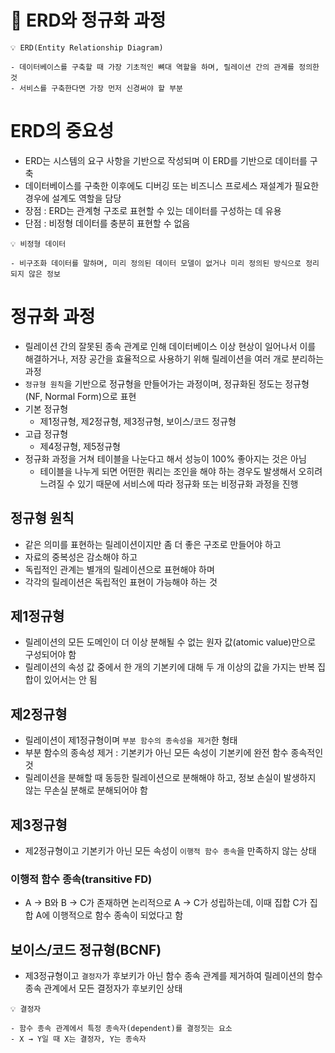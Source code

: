 # 🧩 ERD와 정규화 과정

```
💡 ERD(Entity Relationship Diagram)

- 데이터베이스를 구축할 때 가장 기초적인 뼈대 역할을 하며, 릴레이션 간의 관계를 정의한 것
- 서비스를 구축한다면 가장 먼저 신경써야 할 부분
```

# ERD의 중요성

- ERD는 시스템의 요구 사항을 기반으로 작성되며 이 ERD를 기반으로 데이터를 구축
- 데이터베이스를 구축한 이후에도 디버깅 또는 비즈니스 프로세스 재설계가 필요한 경우에 설계도 역할을 담당
- 장점 : ERD는 관계형 구조로 표현할 수 있는 데이터를 구성하는 데 유용
- 단점 : 비정형 데이터를 충분히 표현할 수 없음

```
💡 비정형 데이터

- 비구조화 데이터를 말하며, 미리 정의된 데이터 모델이 없거나 미리 정의된 방식으로 정리되지 않은 정보
```

# 정규화 과정

- 릴레이션 간의 잘못된 종속 관계로 인해 데이터베이스 이상 현상이 일어나서 이를 해결하거나, 저장 공간을 효율적으로 사용하기 위해 릴레이션을 여러 개로 분리하는 과정
- `정규형 원칙`을 기반으로 정규형을 만들어가는 과정이며, 정규화된 정도는 정규형(NF, Normal Form)으로 표현
- 기본 정규형
    - 제1정규형, 제2정규형, 제3정규형, 보이스/코드 정규형
- 고급 정규형
    - 제4정규형, 제5정규형
- 정규화 과정을 거쳐 테이블을 나눈다고 해서 성능이 100% 좋아지는 것은 아님
    - 테이블을 나누게 되면 어떤한 쿼리는 조인을 해야 하는 경우도 발생해서 오히려 느려질 수 있기 때문에 서비스에 따라 정규화 또는 비정규화 과정을 진행

## 정규형 원칙

- 같은 의미를 표현하는 릴레이션이지만 좀 더 좋은 구조로 만들어야 하고
- 자료의 중복성은 감소해야 하고
- 독립적인 관계는 별개의 릴레이션으로 표현해야 하며
- 각각의 릴레이션은 독립적인 표현이 가능해야 하는 것

## 제1정규형

- 릴레이션의 모든 도메인이 더 이상 분해될 수 없는 원자 값(atomic value)만으로 구성되어야 함
- 릴레이션의 속성 값 중에서 한 개의 기본키에 대해 두 개 이상의 값을 가지는 반복 집합이 있어서는 안 됨

## 제2정규형

- 릴레이션이 제1정규형이며 `부분 함수의 종속성을 제거`한 형태
- 부분 함수의 종속성 제거 : 기본키가 아닌 모든 속성이 기본키에 완전 함수 종속적인 것
- 릴레이션을 분해할 때 동등한 릴레이션으로 분해해야 하고, 정보 손실이 발생하지 않는 무손실 분해로 분해되어야 함

## 제3정규형

- 제2정규형이고 기본키가 아닌 모든 속성이 `이행적 함수 종속`을 만족하지 않는 상태

### 이행적 함수 종속(transitive FD)

- A → B와 B → C가 존재하면 논리적으로 A → C가 성립하는데, 이때 집합 C가 집합 A에 이행적으로 함수 종속이 되었다고 함

## 보이스/코드 정규형(BCNF)

- 제3정규형이고 `결정자`가 후보키가 아닌 함수 종속 관계를 제거하여 릴레이션의 함수 종속 관계에서 모든 결정자가 후보키인 상태

```
💡 결정자

- 함수 종속 관계에서 특정 종속자(dependent)를 결정짓는 요소
- X → Y일 때 X는 결정자, Y는 종속자
```